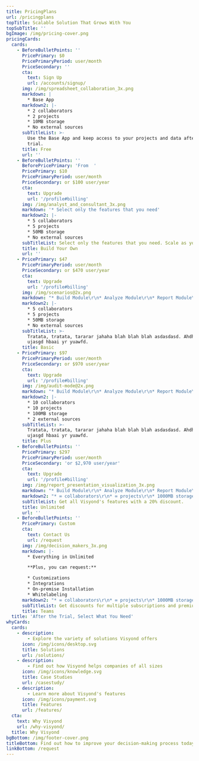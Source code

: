 ```yaml
---
title: PricingPlans
url: /pricingplans
topTitle: Scalable Solution That Grows With You
topSubTitle: ''
bgImage: /img/pricing-cover.png
pricingCards:
  cards:
    - BeforeBulletPoints: ''
      PricePrimary: $0
      PricePrimaryPeriod: user/month
      PriceSecondary: ''
      cta:
        text: Sign Up
        url: /accounts/signup/
      img: /img/spreadsheet_collaboration_3x.png
      markdown: |
        * Base App
      markdown2: |-
        * 2 collaborators
        * 2 projects
        * 10MB storage
        * No external sources
      subTitleList: >-
        Use the Base App and keep access to your projects and data after the
        trial.
      title: Free
      url: ''
    - BeforeBulletPoints: ''
      BeforePricePrimary: 'From  '
      PricePrimary: $10
      PricePrimaryPeriod: user/month
      PriceSecondary: or $100 user/year
      cta:
        text: Upgrade
        url: '/profile#billing'
      img: /img/analyst_and_consultant_3x.png
      markdown: '* Select only the features that you need'
      markdown2: |-
        * 5 collaborators
        * 5 projects
        * 50MB storage
        * No external sources
      subTitleList: Select only the features that you need. Scale as your team grows.
      title: Build Your Own
      url: ''
    - PricePrimary: $47
      PricePrimaryPeriod: user/month
      PriceSecondary: or $470 user/year
      cta:
        text: Upgrade
        url: '/profile#billing'
      img: /img/scenarios@2x.png
      markdown: "* Build Module\r\n* Analyze Module\r\n* Report Module\r\n"
      markdown2: |-
        * 5 collaborators
        * 5 projects
        * 50MB storage
        * No external sources
      subTitleList: >-
        Tratata, tratata, tararar jahaha blah blah blah asdasdasd. Ahdhasd
        ujasgd hbaai yr yuawfd.
      title: Basic
    - PricePrimary: $97
      PricePrimaryPeriod: user/month
      PriceSecondary: or $970 user/year
      cta:
        text: Upgrade
        url: '/profile#billing'
      img: /img/audit-mode@2x.png
      markdown: "* Build Module\r\n* Analyze Module\r\n* Report Module\r\n"
      markdown2: |-
        * 10 collaborators
        * 10 projects
        * 100MB storage
        * 2 external sources
      subTitleList: >-
        Tratata, tratata, tararar jahaha blah blah blah asdasdasd. Ahdhasd
        ujasgd hbaai yr yuawfd.
      title: Plus
    - BeforeBulletPoints: ''
      PricePrimary: $297
      PricePrimaryPeriod: user/month
      PriceSecondary: 'or $2,970 user/year'
      cta:
        text: Upgrade
        url: '/profile#billing'
      img: /img/report_presentation_visualization_3x.png
      markdown: "* Build Module\r\n* Analyze Module\r\n* Report Module\n* Selective Sharing\n* Public Link"
      markdown2: "* ∞ collaborators\r\n* ∞ projects\r\n* 1000MB storage\r\n* ∞ external sources"
      subTitleList: Get all Visyond's features with a 20% discount.
      title: Unlimited
      url: ''
    - BeforeBulletPoints: ''
      PricePrimary: Custom
      cta:
        text: Contact Us
        url: /request
      img: /img/decision_makers_3x.png
      markdown: |-
        * Everything in Unlimited

        **Plus, you can request:**

        * Customizations
        * Integrations
        * On-premise Installation
        * Whitelabeling
      markdown2: "* ∞ collaborators\r\n* ∞ projects\r\n* 1000MB storage\r\n* ∞ external sources"
      subTitleList: Get discounts for multiple subscriptions and premium support.
      title: Teams
  title: 'After the Trial, Select What You Need'
whyCards:
  cards:
    - description:
        - Explore the variety of solutions Visyond offers
      icon: /img/icons/desktop.svg
      title: Solutions
      url: /solutions/
    - description:
        - Find out how Visyond helps companies of all sizes
      icon: /img/icons/knowledge.svg
      title: Case Studies
      url: /casestudy/
    - description:
        - Learn more about Visyond's features
      icon: /img/icons/payment.svg
      title: Features
      url: /features/
  cta:
    text: Why Visyond
    url: /why-visyond/
  title: Why Visyond
bgBottom: /img/footer-cover.png
titleBottom: Find out how to improve your decision-making process today
linkBottom: /request
---
```



